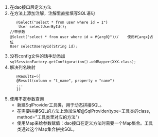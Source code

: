 1. 在dao接口层定义方法
2. 在方法上添加注解，注解里直接填写SQL语句
    ```
       @Select("select * from user where id = 1")
        User selectUserById();
    //带参数
    @Select("select * from user where id = #{arg0}")//    使用#{argx}占位
    User selectUserById(String id);
    ```
3. 没有config文件的话手动添加
    `sqlSessionFactory.getConfiguration().addMapper(XXX.class);`
4. 解决列名映射
    ```
       @Results=({  
       @Result(column = "t_name", property = "name") 
       ...
       }) 
    ```
5. 使用不定参数查询
    - 新建SqlProvider工具类，用于动态拼接SQL。
    - 在需要拼接SQL的方法上添加注解@SqlProvider(type=工具类的class, method="工具类里对应的方法")
    - 使用Map来给参数赋值：dao接口在定义方法时需要一个Map集合。工具类通过这个Map集合拼接SQL。
